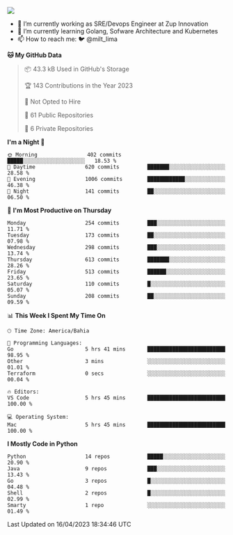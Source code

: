 ![](https://komarev.com/ghpvc/?username=miltlima&color=blue)
                 

- 🔭 I’m currently working as SRE/Devops Engineer at Zup Innovation
- 🌱 I’m currently learning Golang, Sofware Architecture and Kubernetes
- 📫 How to reach me: 🐦 @milt_lima

<!--START_SECTION:waka-->
**🐱 My GitHub Data** 

> 📦 43.3 kB Used in GitHub's Storage 
 > 
> 🏆 143 Contributions in the Year 2023
 > 
> 🚫 Not Opted to Hire
 > 
> 📜 61 Public Repositories 
 > 
> 🔑 6 Private Repositories 
 > 
**I'm a Night 🦉** 

```text
🌞 Morning                402 commits         █████░░░░░░░░░░░░░░░░░░░░   18.53 % 
🌆 Daytime                620 commits         ███████░░░░░░░░░░░░░░░░░░   28.58 % 
🌃 Evening                1006 commits        ████████████░░░░░░░░░░░░░   46.38 % 
🌙 Night                  141 commits         ██░░░░░░░░░░░░░░░░░░░░░░░   06.50 % 
```
📅 **I'm Most Productive on Thursday** 

```text
Monday                   254 commits         ███░░░░░░░░░░░░░░░░░░░░░░   11.71 % 
Tuesday                  173 commits         ██░░░░░░░░░░░░░░░░░░░░░░░   07.98 % 
Wednesday                298 commits         ███░░░░░░░░░░░░░░░░░░░░░░   13.74 % 
Thursday                 613 commits         ███████░░░░░░░░░░░░░░░░░░   28.26 % 
Friday                   513 commits         ██████░░░░░░░░░░░░░░░░░░░   23.65 % 
Saturday                 110 commits         █░░░░░░░░░░░░░░░░░░░░░░░░   05.07 % 
Sunday                   208 commits         ██░░░░░░░░░░░░░░░░░░░░░░░   09.59 % 
```


📊 **This Week I Spent My Time On** 

```text
🕑︎ Time Zone: America/Bahia

💬 Programming Languages: 
Go                       5 hrs 41 mins       █████████████████████████   98.95 % 
Other                    3 mins              ░░░░░░░░░░░░░░░░░░░░░░░░░   01.01 % 
Terraform                0 secs              ░░░░░░░░░░░░░░░░░░░░░░░░░   00.04 % 

🔥 Editors: 
VS Code                  5 hrs 45 mins       █████████████████████████   100.00 % 

💻 Operating System: 
Mac                      5 hrs 45 mins       █████████████████████████   100.00 % 
```

**I Mostly Code in Python** 

```text
Python                   14 repos            █████░░░░░░░░░░░░░░░░░░░░   20.90 % 
Java                     9 repos             ███░░░░░░░░░░░░░░░░░░░░░░   13.43 % 
Go                       3 repos             █░░░░░░░░░░░░░░░░░░░░░░░░   04.48 % 
Shell                    2 repos             █░░░░░░░░░░░░░░░░░░░░░░░░   02.99 % 
Smarty                   1 repo              ░░░░░░░░░░░░░░░░░░░░░░░░░   01.49 % 
```




 Last Updated on 16/04/2023 18:34:46 UTC
<!--END_SECTION:waka-->
